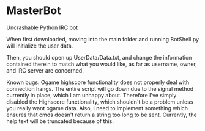 MasterBot
=========

Uncrashable Python IRC bot


When first downloaded, moving into the main folder and running BotShell.py will initialize the user data.


Then, you should open up UserData/Data.txt, and change the information contained therein to match what you would like, as far as username, owner, and IRC server are concerned. 


Known bugs: Ogame highscore functionality does not properly deal with connection hangs. The entire script will go down due to the signal method currently in place, which I am unhappy about. Therefore I've simply disabled the Highscore functionality, which shouldn't be a problem unless you really want ogame data. Also, I need to implement something which ensures that cmds doesn't return a string too long to be sent. Currently, the help text will be truncated because of this. 
